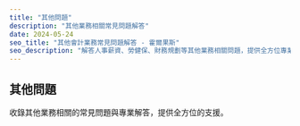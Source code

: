 ```yaml
---
title: "其他問題"
description: "其他業務相關常見問題解答"
date: 2024-05-24
seo_title: "其他會計業務常見問題解答 - 霍爾果斯"
seo_description: "解答人事薪資、勞健保、財務規劃等其他業務相關問題，提供全方位專業建議，滿足企業多元需求。立即查看 https://horgoscpa.com/faq/others/"
---
```


## 其他問題

收錄其他業務相關的常見問題與專業解答，提供全方位的支援。